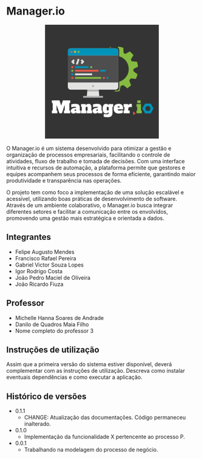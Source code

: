 # Manager.io
<p align="center">
  <img src="docs/images/logo.png" alt="Logo do Manager.io" width="300">
</p>
O Manager.io é um sistema desenvolvido para otimizar a gestão e organização de processos empresariais, facilitando o controle de atividades, fluxo de trabalho e tomada de decisões. Com uma interface intuitiva e recursos de automação, a plataforma permite que gestores e equipes acompanhem seus processos de forma eficiente, garantindo maior produtividade e transparência nas operações.

O projeto tem como foco a implementação de uma solução escalável e acessível, utilizando boas práticas de desenvolvimento de software. Através de um ambiente colaborativo, o Manager.io busca integrar diferentes setores e facilitar a comunicação entre os envolvidos, promovendo uma gestão mais estratégica e orientada a dados.

## Integrantes

* Felipe Augusto Mendes
* Francisco Rafael Pereira 
* Gabriel Victor Souza Lopes
* Igor Rodrigo Costa
* João Pedro Maciel de Oliveira
* João Ricardo Fiuza

## Professor

* Michelle Hanna Soares de Andrade
* Danilo de Quadros Maia Filho
* Nome completo do professor 3

## Instruções de utilização

Assim que a primeira versão do sistema estiver disponível, deverá complementar com as instruções de utilização. Descreva como instalar eventuais dependências e como executar a aplicação.

## Histórico de versões

* 0.1.1
    * CHANGE: Atualização das documentações. Código permaneceu inalterado.
* 0.1.0
    * Implementação da funcionalidade X pertencente ao processo P.
* 0.0.1
    * Trabalhando na modelagem do processo de negócio.

